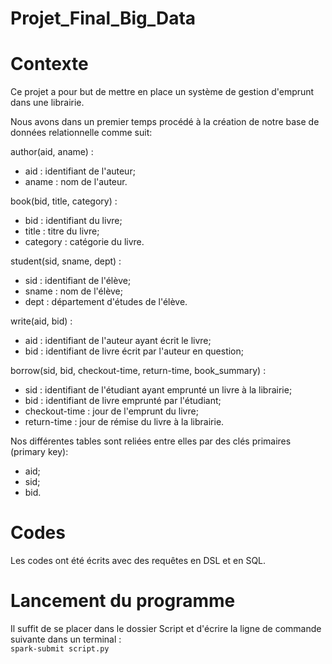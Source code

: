 # Projet_Final_Big_Data

# Contexte
Ce projet a pour but de mettre en place un système de gestion d'emprunt dans une librairie.

Nous avons dans un premier temps procédé à la création de notre base de données relationnelle comme suit:

author(aid, aname) : 
  - aid : identifiant de l'auteur;
  - aname : nom de l'auteur. 

book(bid, title, category) : 
  - bid : identifiant du livre;
  - title : titre du livre;
  - category : catégorie du livre.

student(sid, sname, dept) : 
  - sid : identifiant de l'élève; 
  - sname : nom de l'élève;
  - dept : département d'études de l'élève.

write(aid, bid) : 
  - aid : identifiant de l'auteur ayant écrit le livre;
  - bid : identifiant de livre écrit par l'auteur en question;

borrow(sid, bid, checkout-time, return-time, book_summary) : 
  - sid : identifiant de l'étudiant ayant emprunté un livre à la librairie;
  - bid : identifiant de livre emprunté par l'étudiant;
  - checkout-time : jour de l'emprunt du livre;
  - return-time : jour de rémise du livre à la librairie.

Nos différentes tables sont reliées entre elles par des clés primaires (primary key): 
  - aid;
  - sid;
  - bid.

# Codes

Les codes ont été écrits avec des requêtes en DSL et en SQL.

# Lancement du programme

Il suffit de se placer dans le dossier Script et d'écrire la ligne de commande suivante dans un terminal : \
```spark-submit script.py```

